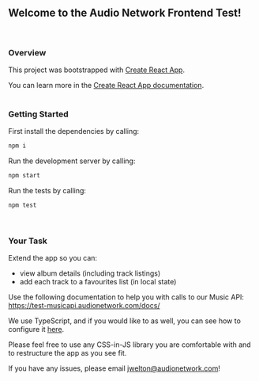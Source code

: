 ## Welcome to the Audio Network Frontend Test!
<br/>

### Overview

This project was bootstrapped with [Create React App](https://github.com/facebook/create-react-app).

You can learn more in the [Create React App documentation](https://facebook.github.io/create-react-app/docs/getting-started).
<br/><br/>

### Getting Started

First install the dependencies by calling:

```bash
npm i
```

Run the development server by calling:

```bash
npm start
```

Run the tests by calling:

```bash
npm test
```
<br/>

### Your Task

Extend the app so you can:

* view album details (including track listings)
* add each track to a favourites list (in local state)

Use the following documentation to help you with calls to our Music API: https://test-musicapi.audionetwork.com/docs/

We use TypeScript, and if you would like to as well, you can see how to configure it [here](https://create-react-app.dev/docs/adding-typescript/).

Please feel free to use any CSS-in-JS library you are comfortable with and to restructure the app as you see fit.

If you have any issues, please email [jwelton@audionetwork.com](mailto:jwelton@audionetwork.com)!
